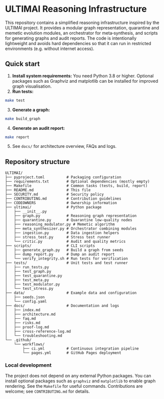 # ULTIMAI Reasoning Infrastructure

This repository contains a simplified reasoning infrastructure inspired by the ULTIMAI project.  It provides a modular graph representation, quarantine and memetic evolution modules, an orchestrator for meta‑synthesis, and scripts for generating graphs and audit reports.  The code is intentionally lightweight and avoids hard dependencies so that it can run in restricted environments (e.g. without internet access).

## Quick start

1. **Install system requirements:** You need Python 3.8 or higher.  Optional packages such as Graphviz and matplotlib can be installed for improved graph visualisation.
2. **Run tests:**

```bash
make test
```

3. **Generate a graph:**

```bash
make build_graph
```

4. **Generate an audit report:**

```bash
make report
```

5. See `docs/` for architecture overview, FAQs and logs.

## Repository structure

```
ULTIMAI/
├── pyproject.toml          # Packaging configuration
├── requirements.txt        # Optional dependencies (mostly empty)
├── Makefile                # Common tasks (tests, build, report)
├── README.md               # This file
├── SECURITY.md             # Security policy
├── CONTRIBUTING.md         # Contribution guidelines
├── CODEOWNERS              # Ownership information
├── ultimai/                # Python package
│   ├── __init__.py
│   ├── graph.py            # Reasoning graph representation
│   ├── quarantine.py       # Quarantine low‑quality nodes
│   ├── reasoning_modulator.py # Memetic algorithm
│   ├── meta_synthesizer.py # Orchestrator combining modules
│   ├── ingestion.py        # Data ingestion helpers
│   ├── stress_test.py      # Stress test runner
│   └── critic.py           # Audit and quality metrics
├── scripts/                # CLI scripts
│   ├── generate_graph.py   # Build a graph from seeds
│   ├── dump_report.py      # Dump an audit report
│   └── verify_integrity.sh # Run tests for verification
├── tests/                  # Unit tests and test runner
│   ├── run_tests.py
│   ├── test_graph.py
│   ├── test_quarantine.py
│   ├── test_meta.py
│   ├── test_modulator.py
│   └── test_stress.py
├── data/                   # Example data and configuration
│   ├── seeds.json
│   └── config.yaml
├── docs/                   # Documentation and logs
│   ├── index.md
│   ├── architecture.md
│   ├── faq.md
│   ├── risks.md
│   ├── proof-log.md
│   ├── cross-reference-log.md
│   └── troubleshooting.md
└── .github/
    └── workflows/
        ├── ci.yml          # Continuous integration pipeline
        └── pages.yml       # GitHub Pages deployment
```

### Local development

The project does not depend on any external Python packages.  You can install optional packages such as `graphviz` and `matplotlib` to enable graph rendering.  See the `Makefile` for useful commands.  Contributions are welcome; see `CONTRIBUTING.md` for details.